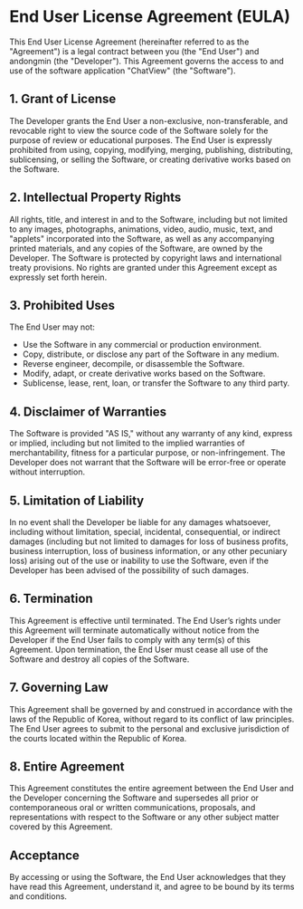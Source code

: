 # End User License Agreement (EULA)

This End User License Agreement (hereinafter referred to as the "Agreement") is a legal contract between you (the "End User") and andongmin (the "Developer"). This Agreement governs the access to and use of the software application "ChatView" (the "Software").

## 1. Grant of License

The Developer grants the End User a non-exclusive, non-transferable, and revocable right to view the source code of the Software solely for the purpose of review or educational purposes. The End User is expressly prohibited from using, copying, modifying, merging, publishing, distributing, sublicensing, or selling the Software, or creating derivative works based on the Software.

## 2. Intellectual Property Rights

All rights, title, and interest in and to the Software, including but not limited to any images, photographs, animations, video, audio, music, text, and "applets" incorporated into the Software, as well as any accompanying printed materials, and any copies of the Software, are owned by the Developer. The Software is protected by copyright laws and international treaty provisions. No rights are granted under this Agreement except as expressly set forth herein.

## 3. Prohibited Uses

The End User may not:

- Use the Software in any commercial or production environment.
- Copy, distribute, or disclose any part of the Software in any medium.
- Reverse engineer, decompile, or disassemble the Software.
- Modify, adapt, or create derivative works based on the Software.
- Sublicense, lease, rent, loan, or transfer the Software to any third party.

## 4. Disclaimer of Warranties

The Software is provided "AS IS," without any warranty of any kind, express or implied, including but not limited to the implied warranties of merchantability, fitness for a particular purpose, or non-infringement. The Developer does not warrant that the Software will be error-free or operate without interruption.

## 5. Limitation of Liability

In no event shall the Developer be liable for any damages whatsoever, including without limitation, special, incidental, consequential, or indirect damages (including but not limited to damages for loss of business profits, business interruption, loss of business information, or any other pecuniary loss) arising out of the use or inability to use the Software, even if the Developer has been advised of the possibility of such damages.

## 6. Termination

This Agreement is effective until terminated. The End User’s rights under this Agreement will terminate automatically without notice from the Developer if the End User fails to comply with any term(s) of this Agreement. Upon termination, the End User must cease all use of the Software and destroy all copies of the Software.

## 7. Governing Law

This Agreement shall be governed by and construed in accordance with the laws of the Republic of Korea, without regard to its conflict of law principles. The End User agrees to submit to the personal and exclusive jurisdiction of the courts located within the Republic of Korea.

## 8. Entire Agreement

This Agreement constitutes the entire agreement between the End User and the Developer concerning the Software and supersedes all prior or contemporaneous oral or written communications, proposals, and representations with respect to the Software or any other subject matter covered by this Agreement.

## Acceptance

By accessing or using the Software, the End User acknowledges that they have read this Agreement, understand it, and agree to be bound by its terms and conditions.
